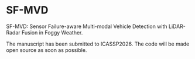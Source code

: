 # SF-MVD
 SF-MVD: Sensor Failure-aware Multi-modal Vehicle Detection with LiDAR-Radar Fusion in Foggy Weather.
 
 The manuscript has been submitted to ICASSP2026. The code will be made open source as soon as possible.
